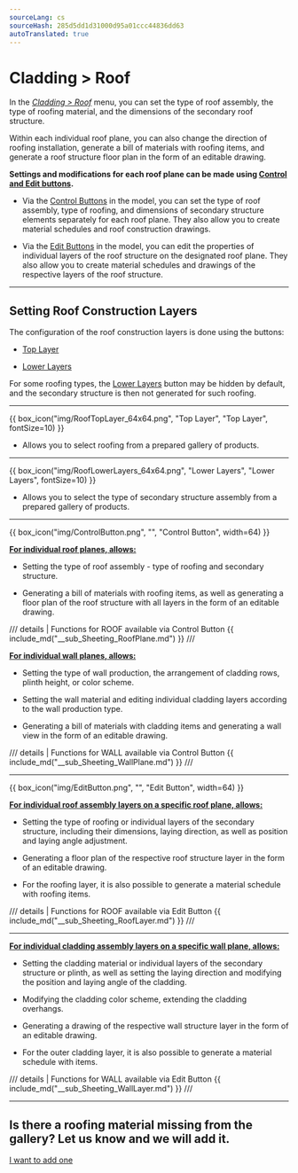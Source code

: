 ```yaml
---
sourceLang: cs
sourceHash: 285d5dd1d31000d95a01ccc44836dd63
autoTranslated: true
---
```


# Cladding &gt; Roof

<p>In the <u><i>Cladding &gt; Roof</i></u> menu, you can set the type of roof assembly, the type of roofing material, and the dimensions of the secondary roof structure.</p>

<p>Within each individual roof plane, you can also change the direction of roofing installation, generate a bill of materials with roofing items, and generate a roof structure floor plan in the form of an editable drawing.</p>

<p><b>Settings and modifications for each roof plane can be made using <u>Control and Edit buttons</u>.</b></p>

<ul>
  <li><p>Via the <u>Control Buttons</u> in the model, you can set the type of roof assembly, type of roofing, and dimensions of secondary structure elements separately for each roof plane. They also allow you to create material schedules and roof construction drawings.</p></li>
  <li><p>Via the <u>Edit Buttons</u> in the model, you can edit the properties of individual layers of the roof structure on the designated roof plane. They also allow you to create material schedules and drawings of the respective layers of the roof structure.</p></li>
</ul>

<hr class="main">

<h2>Setting Roof Construction Layers</h2>
<p>The configuration of the roof construction layers is done using the buttons:</p>

<ul>
  <li><p><u>Top Layer</u></p></li>
  <li><p><u>Lower Layers</u></p></li>
</ul>

<p>
For some roofing types, the <u>Lower Layers</u> button may be hidden by default, and the secondary structure is then not generated for such roofing.
</p> 

<hr>

{{ box_icon("img/RoofTopLayer_64x64.png", "Top Layer", "Top Layer", fontSize=10) }}
<ul>
  <li><p>Allows you to select roofing from a prepared gallery of products.</p></li>
</ul>

<hr>

{{ box_icon("img/RoofLowerLayers_64x64.png", "Lower Layers", "Lower Layers", fontSize=10) }}
<ul>
  <li><p>Allows you to select the type of secondary structure assembly from a prepared gallery of products.</p></li>
</ul>

<hr class="main">

{{ box_icon("img/ControlButton.png", "", "Control Button", width=64) }}

<p><b><u>For individual roof planes, allows:</u></b></p>
<ul>
  <li><p>Setting the type of roof assembly - type of roofing and secondary structure.</p></li>
  <li><p>Generating a bill of materials with roofing items, as well as generating a floor plan of the roof structure with all layers in the form of an editable drawing.</p></li>
</ul>

/// details | Functions for ROOF available via Control Button
{{ include_md("__sub_Sheeting_RoofPlane.md") }}
///

<p><b><u>For individual wall planes, allows:</u></b></p>
<ul>
<li><p>Setting the type of wall production, the arrangement of cladding rows, plinth height, or color scheme.</p></li>
<li><p>Setting the wall material and editing individual cladding layers according to the wall production type.</p></li>
<li><p>Generating a bill of materials with cladding items and generating a wall view in the form of an editable drawing.</p></li>
</ul>

/// details | Functions for WALL available via Control Button
{{ include_md("__sub_Sheeting_WallPlane.md") }}
///

<hr class="main">

{{ box_icon("img/EditButton.png", "", "Edit Button", width=64) }}

<p><b><u>For individual roof assembly layers on a specific roof plane, allows:</u></b></p>
<ul>
  <li><p>Setting the type of roofing or individual layers of the secondary structure, including their dimensions, laying direction, as well as position and laying angle adjustment.</p></li>
  <li><p>Generating a floor plan of the respective roof structure layer in the form of an editable drawing.</p></li>
  <li><p>For the roofing layer, it is also possible to generate a material schedule with roofing items.</p></li>
</ul>

/// details | Functions for ROOF available via Edit Button
{{ include_md("__sub_Sheeting_RoofLayer.md") }}
///

<hr class="main">


<p><b><u>For individual cladding assembly layers on a specific wall plane, allows:</u></b></p>
<ul>
<li><p>Setting the cladding material or individual layers of the secondary structure or plinth, as well as setting the laying direction and modifying the position and laying angle of the cladding.</p></li>
<li><p>Modifying the cladding color scheme, extending the cladding overhangs.</p></li> 
<li><p>Generating a drawing of the respective wall structure layer in the form of an editable drawing.</p></li>
<li><p>For the outer cladding layer, it is also possible to generate a material schedule with items.</p></li>
</ul>

/// details | Functions for WALL available via Edit Button
{{ include_md("__sub_Sheeting_WallLayer.md") }}
///

<hr class="main">

<h2>Is there a roofing material missing from the gallery? Let us know and we will add it.</h2>
<a href="mailto:jiri.podval@histruct.com?subject=Inquiry about HiStruct building configurator" class="btn">
  I want to add one
</a>

<!-- product: HiStruct Roofs -->